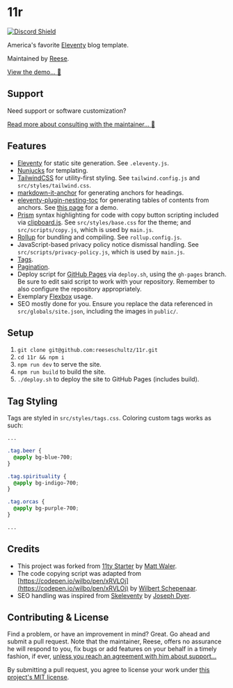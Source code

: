 # 11r

[![Discord Shield](https://discordapp.com/api/guilds/732665868521177117/widget.png?style=shield)](https://discord.gg/CZ85mguYjK)

America's favorite [Eleventy](https://www.11ty.dev) blog template.

Maintained by [Reese](https://github.com/reeseschultz).

[View the demo... 👀](https://reeseschultz.github.io/11r/)

## Support

Need support or software customization?

[Read more about consulting with the maintainer... 🚀](https://reese.codes)

## Features

- [Eleventy](https://www.11ty.dev) for static site generation. See `.eleventy.js`.
- [Nunjucks](https://mozilla.github.io/nunjucks/) for templating.
- [TailwindCSS](https://tailwindcss.com/) for utility-first styling. See `tailwind.config.js` and `src/styles/tailwind.css`.
- [markdown-it-anchor](https://www.npmjs.com/package/markdown-it-anchor) for generating anchors for headings.
- [eleventy-plugin-nesting-toc](https://www.npmjs.com/package/eleventy-plugin-nesting-toc) for generating tables of contents from anchors. See [this page](https://reeseschultz.github.io/11r/post/lorem-ipsum/) for a demo.
- [Prism](https://prismjs.com/) syntax highlighting for code with copy button scripting included via [clipboard.js](https://clipboardjs.com/). See `src/styles/base.css` for the theme; and `src/scripts/copy.js`, which is used by `main.js`.
- [Rollup](https://rollupjs.org) for bundling and compiling. See `rollup.config.js`.
- JavaScript-based privacy policy notice dismissal handling. See `src/scripts/privacy-policy.js`, which is used by `main.js`.
- [Tags](https://www.11ty.dev/docs/collections/).
- [Pagination](https://www.11ty.dev/docs/pagination/).
- Deploy script for [GitHub Pages](https://pages.github.com/) via `deploy.sh`, using the `gh-pages` branch. Be sure to edit said script to work with your repository. Remember to also configure the repository appropriately.
- Exemplary [Flexbox](https://css-tricks.com/snippets/css/a-guide-to-flexbox/) usage.
- SEO mostly done for you. Ensure you replace the data referenced in `src/globals/site.json`, including the images in `public/`.

## Setup

1. `git clone git@github.com:reeseschultz/11r.git`
1. `cd 11r && npm i`
1. `npm run dev` to serve the site.
1. `npm run build` to build the site.
1. `./deploy.sh` to deploy the site to GitHub Pages (includes build).

## Tag Styling

Tags are styled in `src/styles/tags.css`. Coloring custom tags works as such:

```css
...

.tag.beer {
  @apply bg-blue-700;
}

.tag.spirituality {
  @apply bg-indigo-700;
}

.tag.orcas {
  @apply bg-purple-700;
}

...
```

## Credits

- This project was forked from [11ty Starter](https://github.com/mattwaler/eleventy-starter) by [Matt Waler](https://mattwaler.com/).
- The code copying script was adapted from [https://codepen.io/wilbo/pen/xRVLOj](https://codepen.io/wilbo/pen/xRVLOj) by [Wilbert Schepenaar](https://wilbert.dev/).
- SEO handling was inspired from [Skeleventy](https://github.com/josephdyer/skeleventy) by [Joseph Dyer](https://github.com/josephdyer).

## Contributing & License

Find a problem, or have an improvement in mind? Great. Go ahead and submit a pull request. Note that the maintainer, Reese, offers no assurance he will respond to you, fix bugs or add features on your behalf in a timely fashion, if ever, [unless you reach an agreement with him about support...](https://reese.codes)

By submitting a pull request, you agree to license your work under [this project's MIT license](https://github.com/reeseschultz/ReeseUnityDemos/blob/master/LICENSE).
